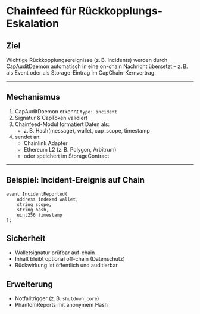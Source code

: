 
# Chainfeed für Rückkopplungs-Eskalation

## Ziel
Wichtige Rückkopplungsereignisse (z. B. Incidents) werden durch CapAuditDaemon automatisch in eine on-chain Nachricht übersetzt – z. B. als Event oder als Storage-Eintrag im CapChain-Kernvertrag.

---

## Mechanismus

1. CapAuditDaemon erkennt `type: incident`
2. Signatur & CapToken validiert
3. Chainfeed-Modul formatiert Daten als:
   - z. B. Hash(message), wallet, cap_scope, timestamp
4. sendet an:
   - Chainlink Adapter
   - Ethereum L2 (z. B. Polygon, Arbitrum)
   - oder speichert im StorageContract

---

## Beispiel: Incident-Ereignis auf Chain
```solidity
event IncidentReported(
    address indexed wallet,
    string scope,
    string hash,
    uint256 timestamp
);
```

## Sicherheit
- Walletsignatur prüfbar auf-chain
- Inhalt bleibt optional off-chain (Datenschutz)
- Rückwirkung ist öffentlich und auditierbar

## Erweiterung
- Notfalltrigger (z. B. `shutdown_core`)
- PhantomReports mit anonymem Hash

